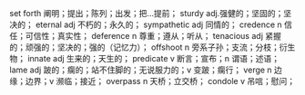 set forth 阐明；提出；陈列；出发；把...提前；
sturdy  adj.强健的；坚固的；坚决的；
eternal adj  不朽的；永久的；
sympathetic adj 同情的；
credence n 信任；可信性；真实性；
deference n 尊重；遵从；听从；
tenacious adj 紧握的；顽强的；坚决的；强的（记忆力）；
offshoot n 旁系子孙；支流；分枝；衍生物；
innate adj 生来的；天生的；
predicate v 断言；宣布；n 谓语；述语；
lame adj 跛的；瘸的；站不住脚的；无说服力的；v 变跛；瘸行；
verge n 边缘；边界；v 濒临；接近；
overpass n 天桥；立交桥；
condole v 吊唁；慰问；